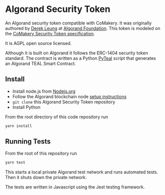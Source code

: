 # Algorand Security Token

An Algorand security token compatible with CoMakery. It was originally authored by [Derek Leung](https://github.com/derbear) at [Algorand Foundation](https://algorand.foundation/). This token is modeled on the [CoMakery Security Token specification](https://github.com/CoMakery/comakery-security-token).

It is AGPL open source licensed.

Although it is built on Algorand it follows the ERC-1404 security token standard. The contract is written as a Python [PyTeal](https://github.com/algorand/pyteal) script that generates an Algorand TEAL Smart Contract.

## Install
* Install node.js from [Nodejs.org](https://nodejs.org)
* Follow the Algorand blockchain node [setup instructions](https://developer.algorand.org/docs/run-a-node/setup/install/)
* `git clone` this Algorand Security Token repository
* Install Python

From the root directory of this code repository run
```bash
yarn install
```
## Running Tests
From the root of this repository run
```bash
yarn test
```
This starts a local private Algorand test network and runs automated tests. Then it shuts down the private network.

The tests are written in Javascript using the Jest testing framework.